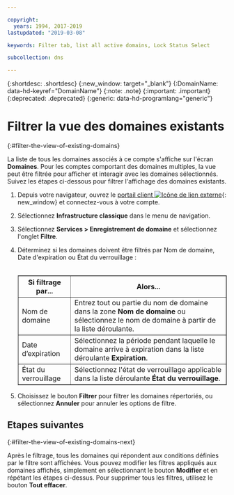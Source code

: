 ```yaml
---

copyright:
  years: 1994, 2017-2019
lastupdated: "2019-03-08"

keywords: Filter tab, list all active domains, Lock Status Select

subcollection: dns

---
```


{:shortdesc: .shortdesc}
{:new_window: target="_blank"}
{:DomainName: data-hd-keyref="DomainName"}
{:note: .note}
{:important: .important}
{:deprecated: .deprecated}
{:generic: data-hd-programlang="generic"}

# Filtrer la vue des domaines existants
{:#filter-the-view-of-existing-domains}

La liste de tous les domaines associés à ce compte s'affiche sur l'écran **Domaines**. Pour les comptes comportant des domaines multiples, la vue peut être filtrée pour afficher et interagir avec les domaines sélectionnés. Suivez les étapes ci-dessous pour filtrer l'affichage des domaines existants.

1. Depuis votre navigateur, ouvrez le [portail client ![Icône de lien externe](../../icons/launch-glyph.svg "Icône de lien externe")](https://{DomainName}/){: new_window} et connectez-vous à votre compte.
1. Sélectionnez **Infrastructure classique** dans le menu de navigation.
2. Sélectionnez **Services > Enregistrement de domaine** et sélectionnez l'onglet **Filtre**.
3. Déterminez si les domaines doivent être filtrés par Nom de domaine, Date d'expiration ou État du verrouillage :<br/><br/><table border="1"><tbody><tr><th>Si filtrage par...</th><th>Alors...</th></tr><tr><td>Nom de domaine</td><td>Entrez tout ou partie du nom de domaine dans la zone <strong>Nom de domaine</strong> ou sélectionnez le nom de domaine à partir de la liste déroulante.</td></tr><tr><td>Date d’expiration</td><td>Sélectionnez la période pendant laquelle le domaine arrive à expiration dans la liste déroulante <strong>Expiration</strong>.</td></tr><tr><td>État du verrouillage</td><td>Sélectionnez l'état de verrouillage applicable dans la liste déroulante <strong>État du verrouillage</strong>.</td></tr></tbody></table>

4. Choisissez le bouton **Filtrer** pour filtrer les domaines répertoriés, ou sélectionnez **Annuler** pour annuler les options de filtre.

## Etapes suivantes
{:#filter-the-view-of-existing-domains-next}

Après le filtrage, tous les domaines qui répondent aux conditions définies par le filtre sont affichées. Vous pouvez modifier les filtres appliqués aux domaines affichés, simplement en sélectionnant le bouton **Modifier** et en répétant les étapes ci-dessus. Pour supprimer tous les filtres, utilisez le bouton **Tout effacer**.
